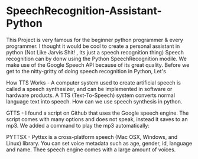 # SpeechRecognition-Assistant-Python

This Project is very famous for the beginner python programmer & every programmer. I thought it would be cool to create a personal assistant in python (Not Like Jarvis Shit! , Its just a speech recognition thing) Speech recognition can by donw using the Python SpeechRecognition modile. We make use of the Google Speech API because of its great quality.   Before we get to the nitty-gritty of doing speech recognition in Python, Let's 

How TTS Works - A computer system used to create artificial speech is called a speech synthesizer, and can be implemented in software or hardware products. A TTS (Text-To-Speech) system converts normal language text into speech. How can we use speech synthesis in python.

GTTS - I found a script on Github that uses the Google speech engine. The script comes with many options and does not speak, instead it saves to an mp3. We added a command to play the mp3 automatically:

PYTTSX - 
Pyttsx is a cross-platform speech (Mac OSX, Windows, and Linux) library. You can set voice metadata such as age, gender, id, language and name. Thee speech engine comes with a large amount of voices.

